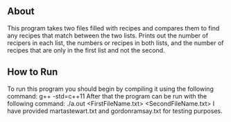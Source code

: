 ## About
This program takes two files filled with recipes and compares them to find any recipes that match between the two lists. Prints out the number of recipers in each list, the numbers or recipes in both lists, and the number of recipes that are only in the first list and not the second.

## How to Run
To run this program you should begin by compiling it using the following command:
    g++ -std=c++11 <FileNameToBeCompiled>
After that the program can be run with the following command:
    ./a.out <FirstFileName.txt> <SecondFileName.txt>
I have provided martastewart.txt and gordonramsay.txt for testing purposes. 
